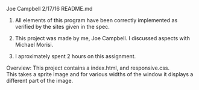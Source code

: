 Joe Campbell
2/17/16
README.md

1.  All elements of this program have been correctly implemented as
    verified by the sites given in the spec.

2.  This project was made by me, Joe Campbell.  I discussed aspects
    with Michael Morisi.

3.  I aproximately spent 2 hours on this assignment.


Overview: This project contains a index.html, and responsive.css.  
This takes a sprite image and for various widths of the window it
displays a different part of the image.  
